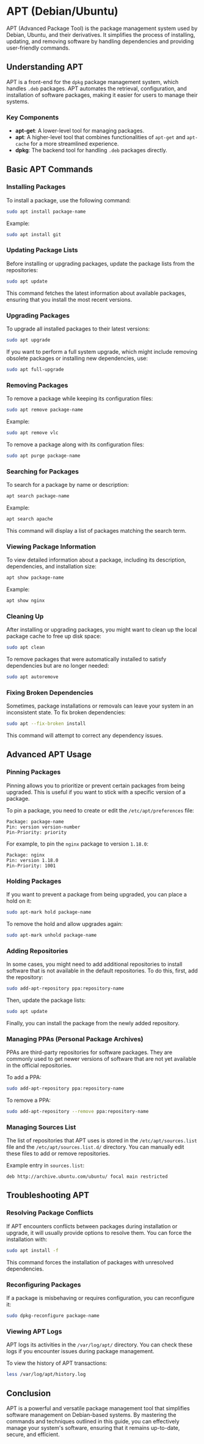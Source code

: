 # APT (Debian/Ubuntu)

APT (Advanced Package Tool) is the package management system used by Debian, Ubuntu, and their derivatives. It simplifies the process of installing, updating, and removing software by handling dependencies and providing user-friendly commands.

## Understanding APT

APT is a front-end for the `dpkg` package management system, which handles `.deb` packages. APT automates the retrieval, configuration, and installation of software packages, making it easier for users to manage their systems.

### Key Components

- **apt-get**: A lower-level tool for managing packages.
- **apt**: A higher-level tool that combines functionalities of `apt-get` and `apt-cache` for a more streamlined experience.
- **dpkg**: The backend tool for handling `.deb` packages directly.

## Basic APT Commands

### Installing Packages

To install a package, use the following command:

```bash
sudo apt install package-name
```

Example:

```bash
sudo apt install git
```

### Updating Package Lists

Before installing or upgrading packages, update the package lists from the repositories:

```bash
sudo apt update
```

This command fetches the latest information about available packages, ensuring that you install the most recent versions.

### Upgrading Packages

To upgrade all installed packages to their latest versions:

```bash
sudo apt upgrade
```

If you want to perform a full system upgrade, which might include removing obsolete packages or installing new dependencies, use:

```bash
sudo apt full-upgrade
```

### Removing Packages

To remove a package while keeping its configuration files:

```bash
sudo apt remove package-name
```

Example:

```bash
sudo apt remove vlc
```

To remove a package along with its configuration files:

```bash
sudo apt purge package-name
```

### Searching for Packages

To search for a package by name or description:

```bash
apt search package-name
```

Example:

```bash
apt search apache
```

This command will display a list of packages matching the search term.

### Viewing Package Information

To view detailed information about a package, including its description, dependencies, and installation size:

```bash
apt show package-name
```

Example:

```bash
apt show nginx
```

### Cleaning Up

After installing or upgrading packages, you might want to clean up the local package cache to free up disk space:

```bash
sudo apt clean
```

To remove packages that were automatically installed to satisfy dependencies but are no longer needed:

```bash
sudo apt autoremove
```

### Fixing Broken Dependencies

Sometimes, package installations or removals can leave your system in an inconsistent state. To fix broken dependencies:

```bash
sudo apt --fix-broken install
```

This command will attempt to correct any dependency issues.

## Advanced APT Usage

### Pinning Packages

Pinning allows you to prioritize or prevent certain packages from being upgraded. This is useful if you want to stick with a specific version of a package.

To pin a package, you need to create or edit the `/etc/apt/preferences` file:

```plaintext
Package: package-name
Pin: version version-number
Pin-Priority: priority
```

For example, to pin the `nginx` package to version `1.18.0`:

```plaintext
Package: nginx
Pin: version 1.18.0
Pin-Priority: 1001
```

### Holding Packages

If you want to prevent a package from being upgraded, you can place a hold on it:

```bash
sudo apt-mark hold package-name
```

To remove the hold and allow upgrades again:

```bash
sudo apt-mark unhold package-name
```

### Adding Repositories

In some cases, you might need to add additional repositories to install software that is not available in the default repositories. To do this, first, add the repository:

```bash
sudo add-apt-repository ppa:repository-name
```

Then, update the package lists:

```bash
sudo apt update
```

Finally, you can install the package from the newly added repository.

### Managing PPAs (Personal Package Archives)

PPAs are third-party repositories for software packages. They are commonly used to get newer versions of software that are not yet available in the official repositories.

To add a PPA:

```bash
sudo add-apt-repository ppa:repository-name
```

To remove a PPA:

```bash
sudo add-apt-repository --remove ppa:repository-name
```

### Managing Sources List

The list of repositories that APT uses is stored in the `/etc/apt/sources.list` file and the `/etc/apt/sources.list.d/` directory. You can manually edit these files to add or remove repositories.

Example entry in `sources.list`:

```plaintext
deb http://archive.ubuntu.com/ubuntu/ focal main restricted
```

## Troubleshooting APT

### Resolving Package Conflicts

If APT encounters conflicts between packages during installation or upgrade, it will usually provide options to resolve them. You can force the installation with:

```bash
sudo apt install -f
```

This command forces the installation of packages with unresolved dependencies.

### Reconfiguring Packages

If a package is misbehaving or requires configuration, you can reconfigure it:

```bash
sudo dpkg-reconfigure package-name
```

### Viewing APT Logs

APT logs its activities in the `/var/log/apt/` directory. You can check these logs if you encounter issues during package management.

To view the history of APT transactions:

```bash
less /var/log/apt/history.log
```

## Conclusion

APT is a powerful and versatile package management tool that simplifies software management on Debian-based systems. By mastering the commands and techniques outlined in this guide, you can effectively manage your system's software, ensuring that it remains up-to-date, secure, and efficient.
